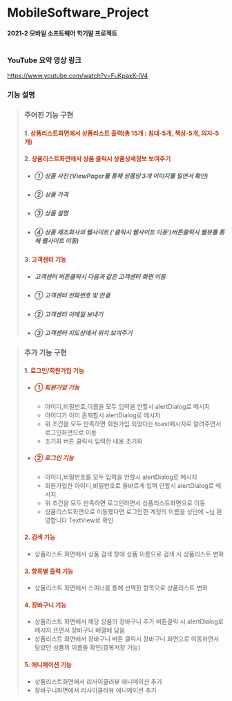 # MobileSoftware_Project
#### 2021-2 모바일 소프트웨어 학기말 프로젝트<br/><br />

### YouTube 요약 영상 링크
https://www.youtube.com/watch?v=FuKpaxK-lV4

### 기능 설명

> ### 주어진 기능 구현
> #### 1. <font color='#BF360C'>상품리스트화면에서 상품리스트 출력(총 15개 : 침대-5개, 책상-5개, 의자-5개)</font>
> 
> #### 2. <font color='#BF360C'>상품리스트화면에서 상품 클릭시 상품상세정보 보여주기</font>
>   - ##### ① 상품 사진 (ViewPager를 통해 상품당 3개 이미지를 밀면서 확인)
>   - ##### ② 상품 가격 
>   - ##### ③ 상품 설명
>   - ##### ④ 상품 제조회사의 웹사이트 ('클릭시 웹사이트 이동')버튼클릭시 웹뷰를 통해 웹사이트 이동)
>
> #### 3. <font color='#BF360C'>고객센터 기능</font>
>   - ##### 고객센터 버튼클릭시 다음과 같은 고객센터 화면 이동
>   - ##### ① 고객센터 전화번호 및 연결
>   - ##### ② 고객센터 이메일 보내기
>   - ##### ③ 고객센터 지도상에서 위치 보여주기

> ### 추가 기능 구현
> #### 1. <font color='#BF360C'>로그인/회원가입 기능</font>
>   - ##### <font color='#BF360C'>① 회원가입 기능</font> 
>      - 아이디,비밀번호,이름을 모두 입력을 안할시 alertDialog로 메시지
>      - 아이디가 이미 존재할시 alertDialog로 메시지
>      - 위 조건을 모두 만족하면 회원가입 되었다는 toast메시지로 알려주면서 로그인화면으로 이동 
>      - 초기화 버튼 클릭시 입력한 내용 초기화
>   - ##### <font color='#BF360C'>② 로그인 기능</font>
>      - 아이디,비밀번호를 모두 입력을 안할시 alertDialog로 메시지
>      - 회원가입한 아이디,비밀번호로 올바르게 입력 안할시 alertDialog로 메시지
>      - 위 조건을 모두 만족하면 로그인하면서 상품리스트화면으로 이동
>      - 상품리스트화면으로 이동했다면 로그인한 계정의 이름을 상단에 ~님 환영합니다 TextView로 확인
>
> #### <font color='#BF360C'>2. 검색 기능</font>
> - 상품리스트 화면에서 상품 검색 창에 상품 이름으로 검색 시 상품리스트 변화
>
> #### <font color='#BF360C'>3. 항목별 출력 기능</font>
> - 상품리스트 화면에서 스피너를 통해 선택한 항목으로 상품리스트 변화
>
> #### <font color='#BF360C'>4. 장바구니 기능</font>
> - 상품리스트 화면에서 해당 상품의 장바구니 추가 버튼클릭 시 alertDialog로 메시지 뜨면서 장바구니 배열에 담음
> - 상품리스트 화면에서 장바구니 버튼 클릭시 장바구니 화면으로 이동하면서 담았던 상품의 이름들 확인(중복저장 가능) 
>
> #### <font color='#BF360C'>5. 애니메이션 기능</font>
> - 상품리스트화면에서 리사이클러뷰 애니메이션 추가
> - 장바구니화면에서 리사이클러뷰 애니메이션 추가



